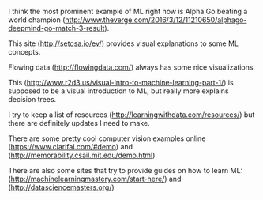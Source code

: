 

I think the most prominent example of ML right now is Alpha Go beating a world champion (http://www.theverge.com/2016/3/12/11210650/alphago-deepmind-go-match-3-result).

This site (http://setosa.io/ev/) provides visual explanations to some ML concepts.

Flowing data (http://flowingdata.com/) always has some nice visualizations.

This (http://www.r2d3.us/visual-intro-to-machine-learning-part-1/) is supposed to be a visual introduction to ML, but really more explains decision trees.

I try to keep a list of resources (http://learningwithdata.com/resources/) but there are definitely updates I need to make.

There are some pretty cool computer vision examples online (https://www.clarifai.com/#demo) and (http://memorability.csail.mit.edu/demo.html)

There are also some sites that try to provide guides on how to learn ML: (http://machinelearningmastery.com/start-here/) and (http://datasciencemasters.org/)
